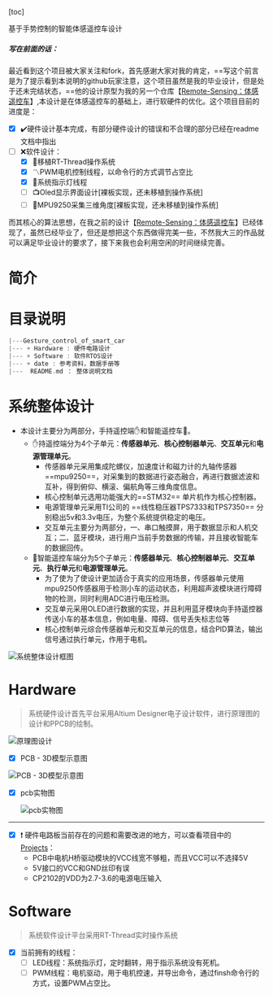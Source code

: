 [toc]

基于手势控制的智能体感遥控车设计

##### 写在前面的话：

最近看到这个项目被大家关注和fork，首先感谢大家对我的肯定，==写这个前言是为了提示看到本说明的github玩家注意，这个项目虽然是我的毕业设计，但是处于还未完结状态，==他的设计原型为我的另一个仓库【[Remote-Sensing：体感遥控车](https://github.com/Hyf338/Remote-Sensing)】,本设计是在体感遥控车的基础上，进行软硬件的优化。这个项目目前的进度是：

- [x] :heavy_check_mark:硬件设计基本完成，有部分硬件设计的错误和不合理的部分已经在readme文档中指出
- [ ] :x:软件设计：
  - [x]  :diamond_shape_with_a_dot_inside:移植RT-Thread操作系统
  - [x] :part_alternation_mark:PWM电机控制线程，以命令行的方式调节占空比
  - [x] :izakaya_lantern:系​​统指示灯线程
  - [ ] :tv:Oled显示界面设计[裸板实现，还未移植到操作系统]
  - [ ] :milky_way:MPU9250采集三维角度[裸板实现，还未移植到操作系统]

而其核心的算法思想，在我之前的设计【[Remote-Sensing：体感遥控车](https://github.com/Hyf338/Remote-Sensing)】已经体现了，虽然已经毕业了，但还是想把这个东西做得完美一些，不然我大三的作品就可以满足毕业设计的要求了，接下来我也会利用空闲的时间继续完善。

# 简介



# 目录说明

```c
|---Gesture_control_of_smart_car
|--- + Hardware : 硬件电路设计
|--- + Software : 软件RTOS设计
|--- + date : 参考资料，数据手册等
|---  README.md ： 整体说明文档

```



# 系统整体设计
- 本设计主要分为两部分，手持遥控端:raised_hand:和智能遥控车:car:。
    - :raised_hand:持遥控端分为4个子单元：**传感器单元**、**核心控制器单元**、**交互单元**和**电源管理单元**。
        - 传感器单元采用集成陀螺仪，加速度计和磁力计的九轴传感器==mpu9250==，对采集到的数据进行姿态融合，再进行数据滤波和互补，得到俯仰、横滚、偏航角等三维角度信息。
        - 核心控制单元选用功能强大的==STM32== 单片机作为核心控制器。
        - 电源管理单元采用TI公司的 ==线性稳压器TPS7333和TPS7350== 分别稳出5v和3.3v电压，为整个系统提供稳定的电压。
        - 交互单元主要分为两部分，一、串口触摸屏，用于数据显示和人机交互；二、蓝牙模块，进行用户当前手势数据的传输，并且接收智能车的数据回传。
    - :car:智能遥控车端分为5个子单元：**传感器单元**、**核心控制器单元**、**交互单元**、**执行单元**和**电源管理单元**。
        - 为了使为了使设计更加适合于真实的应用场景，传感器单元使用mpu9250传感器用于检测小车的运动状态，利用超声波模块进行障碍物的检测，同时利用ADC进行电压检测。
        - 交互单元采用OLED进行数据的实现，并且利用蓝牙模块向手持遥控器传送小车的基本信息，例如电量、障碍、信号丢失标志位等
        - 核心控制单元综合传感器单元和交互单元的信息，结合PID算法，输出信号通过执行单元，作用于电机。

![系统整体设计框图](https://hyifen.oss-cn-hangzhou.aliyuncs.com/img/遥感车系统功能框图.png)

# Hardware
>系统硬件设计首先平台采用Altium Designer电子设计软件，进行原理图的设计和PPCB的绘制。



![原理图设计](https://hyifen.oss-cn-hangzhou.aliyuncs.com/img/20200903230435.png)

- [x] PCB - 3D模型示意图

![PCB - 3D模型示意图](https://hyifen.oss-cn-hangzhou.aliyuncs.com/img/20200903230555.png)

- [x] pcb实物图

  ![pcb实物图](https://hyifen.oss-cn-hangzhou.aliyuncs.com/img/IMG_20200903_231727.jpg)

***

- [x] :exclamation:  硬件电路板当前存在的问题和需要改进的地方，可以查看项目中的[Projects](https://github.com/Hyf338/Gesture_control_of_smart_car/projects/1)：
  - PCB中电机H桥驱动模块的VCC线宽不够粗，而且VCC可以不选择5V
  - 5V接口的VCC和GND丝印有误
  - CP2102的VDD为2.7-3.6的电源电压输入

# Software

> 系统软件设计平台采用RT-Thread实时操作系统

- [x] 当前拥有的线程：
  - [ ] LED线程：系统指示灯，定时翻转，用于指示系统没有死机。
  - [ ] PWM线程：电机驱动，用于电机控速，并导出命令，通过finsh命令行的方式，设置PWM占空比。
